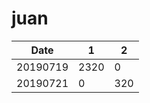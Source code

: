 # juan


| Date     | 1    | 2   |
|----------|------|-----|
| 20190719 | 2320 | 0   |
| 20190721 | 0    | 320 |
